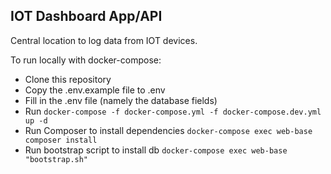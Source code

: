 ## IOT Dashboard App/API

Central location to log data from IOT devices.

To run locally with docker-compose:
- Clone this repository
- Copy the .env.example file to .env
- Fill in the .env file (namely the database fields)
- Run `docker-compose -f docker-compose.yml -f docker-compose.dev.yml up -d`
- Run Composer to install dependencies `docker-compose exec web-base composer install`
- Run bootstrap script to install db `docker-compose exec web-base "bootstrap.sh"`

